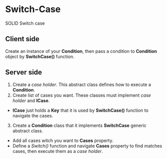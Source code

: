 # Switch-Case
SOLID Switch case

## Client side
Create an instance of your **Condition**, then pass a condition to **Condition** object by **SwitchCase()** function.

## Server side
1. Create a *case holder*. This abstract class defines how to execute a **Condition**.
2. Create list of cases you want. These classes must implement *case holder* and **ICase**.
  * **ICase** just holds a **Key** that it is used by **SwitchCase()** function to navigate the cases.
3. Create a **Condition** class that it implements **SwitchCase** generic abstract class.
  * Add all cases witch you want to **Cases** property.
  * Define a *Switch()* function and navigate **Cases** property to find matches cases, then execute them as a *case holder*.
  
